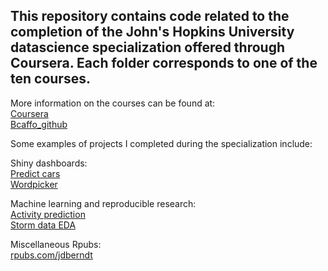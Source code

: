 ## This repository contains code related to the completion of the John's Hopkins University datascience specialization offered through Coursera. Each folder corresponds to one of the ten courses.   
  
More information on the courses can be found at:  
[Coursera](https://www.coursera.org/specializations/jhu-data-science)  
[Bcaffo_github](https://github.com/bcaffo/courses)  

Some examples of projects I completed during the specialization include:  

Shiny dashboards:  
[Predict cars](https://jdberndt.shinyapps.io/predict_cars/)  
[Wordpicker](https://jdberndt.shinyapps.io/WordPicker/)  

Machine learning and reproducible research:  
[Activity prediction](https://jdberndt.github.io/Coursera_datascience_specialization/08%20Practical%20Maching%20Learning/PML_final_project/PML_final_project.html)  
[Storm data EDA](https://jdberndt.github.io/Coursera_datascience_specialization/05%20Reproducible%20Research/Project2/RR_project2.html)  
  
Miscellaneous Rpubs:  
[rpubs.com/jdberndt](http://rpubs.com/jdberndt)  


